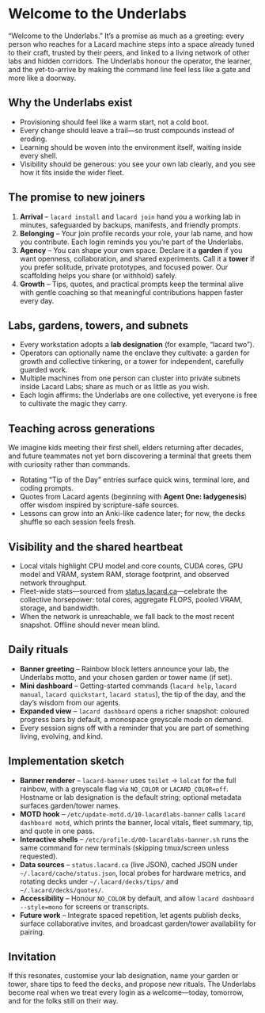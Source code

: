 # Welcome to the Underlabs

“Welcome to the Underlabs.” It’s a promise as much as a greeting: every person who reaches for a Lacard machine steps into a space already tuned to their craft, trusted by their peers, and linked to a living network of other labs and hidden corridors. The Underlabs honour the operator, the learner, and the yet-to-arrive by making the command line feel less like a gate and more like a doorway.

## Why the Underlabs exist

- Provisioning should feel like a warm start, not a cold boot.
- Every change should leave a trail—so trust compounds instead of eroding.
- Learning should be woven into the environment itself, waiting inside every shell.
- Visibility should be generous: you see your own lab clearly, and you see how it fits inside the wider fleet.

## The promise to new joiners

1. **Arrival** – `lacard install` and `lacard join` hand you a working lab in minutes, safeguarded by backups, manifests, and friendly prompts.
2. **Belonging** – Your join profile records your role, your lab name, and how you contribute. Each login reminds you you’re part of the Underlabs.
3. **Agency** – You can shape your own space. Declare it a **garden** if you want openness, collaboration, and shared experiments. Call it a **tower** if you prefer solitude, private prototypes, and focused power. Our scaffolding helps you share (or withhold) safely.
4. **Growth** – Tips, quotes, and practical prompts keep the terminal alive with gentle coaching so that meaningful contributions happen faster every day.

## Labs, gardens, towers, and subnets

- Every workstation adopts a **lab designation** (for example, “lacard two”).
- Operators can optionally name the enclave they cultivate: a garden for growth and collective tinkering, or a tower for independent, carefully guarded work.
- Multiple machines from one person can cluster into private subnets inside Lacard Labs; share as much or as little as you wish.
- Each login affirms: the Underlabs are one collective, yet everyone is free to cultivate the magic they carry.

## Teaching across generations

We imagine kids meeting their first shell, elders returning after decades, and future teammates not yet born discovering a terminal that greets them with curiosity rather than commands.

- Rotating “Tip of the Day” entries surface quick wins, terminal lore, and coding prompts.
- Quotes from Lacard agents (beginning with **Agent One: ladygenesis**) offer wisdom inspired by scripture-safe sources.
- Lessons can grow into an Anki-like cadence later; for now, the decks shuffle so each session feels fresh.

## Visibility and the shared heartbeat

- Local vitals highlight CPU model and core counts, CUDA cores, GPU model and VRAM, system RAM, storage footprint, and observed network throughput.
- Fleet-wide stats—sourced from [status.lacard.ca](https://status.lacard.ca)—celebrate the collective horsepower: total cores, aggregate FLOPS, pooled VRAM, storage, and bandwidth.
- When the network is unreachable, we fall back to the most recent snapshot. Offline should never mean blind.

## Daily rituals

- **Banner greeting** – Rainbow block letters announce your lab, the Underlabs motto, and your chosen garden or tower name (if set).
- **Mini dashboard** – Getting-started commands (`lacard help`, `lacard manual`, `lacard quickstart`, `lacard status`), the tip of the day, and the day’s wisdom from our agents.
- **Expanded view** – `lacard dashboard` opens a richer snapshot: coloured progress bars by default, a monospace greyscale mode on demand.
- Every session signs off with a reminder that you are part of something living, evolving, and kind.

## Implementation sketch

- **Banner renderer** – `lacard-banner` uses `toilet` → `lolcat` for the full rainbow, with a greyscale flag via `NO_COLOR` or `LACARD_COLOR=off`. Hostname or lab designation is the default string; optional metadata surfaces garden/tower names.
- **MOTD hook** – `/etc/update-motd.d/10-lacardlabs-banner` calls `lacard dashboard motd`, which prints the banner, local vitals, fleet summary, tip, and quote in one pass.
- **Interactive shells** – `/etc/profile.d/00-lacardlabs-banner.sh` runs the same command for new terminals (skipping tmux/screen unless requested).
- **Data sources** – `status.lacard.ca` (live JSON), cached JSON under `~/.lacard/cache/status.json`, local probes for hardware metrics, and rotating decks under `~/.lacard/decks/tips/` and `~/.lacard/decks/quotes/`.
- **Accessibility** – Honour `NO_COLOR` by default, and allow `lacard dashboard --style=mono` for screens or transcripts.
- **Future work** – Integrate spaced repetition, let agents publish decks, surface collaborative invites, and broadcast garden/tower availability for pairing.

## Invitation

If this resonates, customise your lab designation, name your garden or tower, share tips to feed the decks, and propose new rituals. The Underlabs become real when we treat every login as a welcome—today, tomorrow, and for the folks still on their way.
